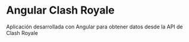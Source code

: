 # Angular Clash Royale
Aplicación desarrollada con Angular para obtener datos desde la API de Clash Royale
